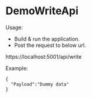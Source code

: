 # DemoWriteApi

Usage:
* Build & run the application.
* Post the request to below url.

https://localhost:5001/api/write

Example:
```
{
  "Payload":"Dummy data"
}
```
